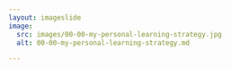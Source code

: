 ```yaml
---
layout: imageslide
image:
  src: images/00-00-my-personal-learning-strategy.jpg
  alt: 00-00-my-personal-learning-strategy.md

---
```

